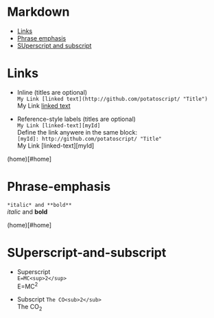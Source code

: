 # Markdown
* [Links](#Links)
* [Phrase emphasis](#Phrase-emphasis)
* [SUperscript and subscript](#SUperscript-and-subscript)

# Links
* Inline (titles are optional)\
  `My Link [linked text](http://github.com/potatoscript/ "Title") `\
  My Link [linked text](http://github.com/potatoscript/ "Title")

* Reference-style labels (titles are optional)\
  `My Link [linked-text][myId]`\
  Define the link anywere in the same block:\
  `[myId]: http://github.com/potatoscript/ "Title"`\
  My Link [linked-text][myId]

(home)[#home]
# Phrase-emphasis
`*italic* and **bold**`\
*italic* and **bold**

(home)[#home]
# SUperscript-and-subscript
* Superscript\
  `E=MC<sup>2</sup>`\
  E=MC<sup>2</sup>
  
* Subscript
  `The CO<sub>2</sub>`\
  The CO<sub>2</sub>
  
